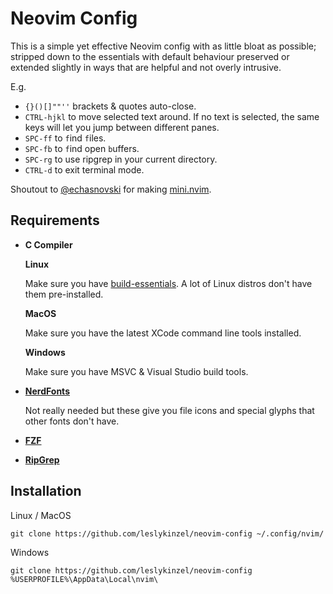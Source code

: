 # Neovim Config

This is a simple yet effective Neovim config with as little 
bloat as possible; stripped down to the essentials with default 
behaviour preserved or extended slightly in ways that are helpful 
and not overly intrusive.

E.g.

- `{}()[]""''` brackets & quotes auto-close.
- `CTRL-hjkl` to move selected text around. If no text is selected, the same keys will let you jump between different panes.
- `SPC-ff` to `f`ind `f`iles.
- `SPC-fb` to `f`ind open `b`uffers.
- `SPC-rg` to use ripgrep in your current directory.
- `CTRL-d` to exit terminal mode.

Shoutout to [@echasnovski](https://github.com/echasnovski) for making [mini.nvim](github.com/echasnovski/mini.nvim).

## Requirements

- **C Compiler**

    **Linux**

    Make sure you have [build-essentials](https://linuxize.com/post/how-to-install-gcc-on-ubuntu-20-04/). 
    A lot of Linux distros don't have them pre-installed. 

    **MacOS**

    Make sure you have the latest XCode command line tools installed.

    **Windows**

    Make sure you have MSVC & Visual Studio build tools.

- [**NerdFonts**](https://www.nerdfonts.com/)

    Not really needed but these give you file icons and special glyphs that other fonts don't have.

- [**FZF**](https://github.com/junegunn/fzf)

- [**RipGrep**](https://github.com/BurntSushi/ripgrep)

## Installation

Linux / MacOS
```
git clone https://github.com/leslykinzel/neovim-config ~/.config/nvim/
```

Windows
```
git clone https://github.com/leslykinzel/neovim-config %USERPROFILE%\AppData\Local\nvim\
```
